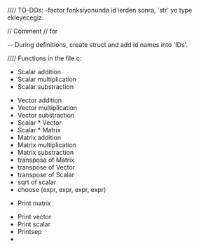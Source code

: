 
//// TO-DOs:
-factor fonksiyonunda id lerden sonra, 'str' ye type ekleyecegiz.

// Comment
// for

-- During definitions, create struct and add id names into 'IDs'.

//// Functions in the file.c:
+ Scalar addition
+ Scalar multiplication
+ Scalar substraction
- Vector addition
- Vector multiplication
- Vector substraction
- Scalar * Vector
- Scalar * Matrix
- Matrix addition
- Matrix multiplication
- Matrix substraction
- transpose of Matrix
- transpose of Vector
- transpose of Scalar
- sqrt of scalar
- choose (expr, expr, expr, expr)


+ Print matrix
- Print vector
- Print scalar
- Printsep
- 
